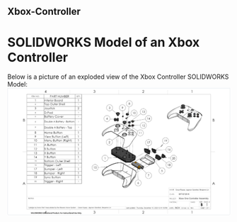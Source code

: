 ## Xbox-Controller
# SOLIDWORKS Model of an Xbox Controller

Below is a picture of an exploded view of the Xbox Controller SOLIDWORKS Model:
![Xbox](https://github.com/cespejo15/Xbox-Controller/blob/main/exploded-view.PNG)

